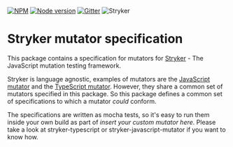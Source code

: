 [![NPM](https://img.shields.io/npm/dm/@stryker-mutator/mutator-specification.svg)](https://www.npmjs.com/package/@stryker-mutator/mutator-specification)
[![Node version](https://img.shields.io/node/v/@stryker-mutator/mutator-specification.svg)](https://img.shields.io/node/v/@stryker-mutator/mutator-specification.svg)
[![Gitter](https://badges.gitter.im/stryker-mutator/stryker.svg)](https://gitter.im/stryker-mutator/stryker?utm_source=badge&utm_medium=badge&utm_campaign=pr-badge)
![Stryker](https://github.com/stryker-mutator/stryker/raw/master/stryker-80x80.png)

# Stryker mutator specification

This package contains a specification for mutators for [Stryker](https://stryker-mutator.io) - The JavaScript mutation testing framework. 

Stryker is language agnostic, examples of mutators are the [JavaScript mutator](https://github.com/stryker-mutator/stryker/tree/master/packages/javascript-mutator) and the [TypeScript mutator](https://github.com/stryker-mutator/stryker/tree/master/packages/typescript). However, they share a common set of mutators specified in this package. So this package defines a common set of specifications to which a mutator *could* conform. 

The specifications are written as mocha tests, so it's easy to run them inside your own build as part of *insert your custom mutator here*. Please take a look at stryker-typescript or stryker-javascript-mutator if you want to know how.
